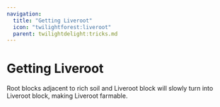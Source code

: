 ```yaml
---
navigation:
  title: "Getting Liveroot"
  icon: "twilightforest:liveroot"
  parent: twilightdelight:tricks.md
---
```


# Getting Liveroot

<ItemImage id="twilightforest:liveroot_block" />

Root blocks adjacent to rich soil and Liveroot block will slowly turn into Liveroot block, making Liveroot farmable.

